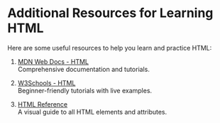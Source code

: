 # Additional Resources for Learning HTML

Here are some useful resources to help you learn and practice HTML:

1. [MDN Web Docs - HTML](https://developer.mozilla.org/en-US/docs/Web/HTML)  
   Comprehensive documentation and tutorials.

2. [W3Schools - HTML](https://www.w3schools.com/html/)  
   Beginner-friendly tutorials with live examples.

3. [HTML Reference](https://htmlreference.io/)  
   A visual guide to all HTML elements and attributes.
